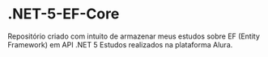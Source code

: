 # .NET-5-EF-Core

Repositório criado com intuito de armazenar meus estudos sobre EF (Entity Framework) em API .NET 5
Estudos realizados na plataforma Alura.
